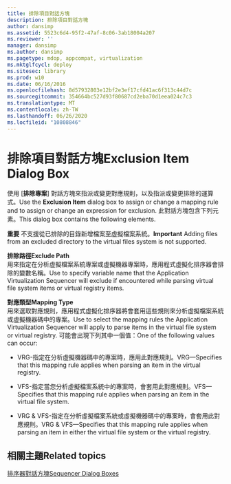 ```yaml
---
title: 排除項目對話方塊
description: 排除項目對話方塊
author: dansimp
ms.assetid: 5523c6d4-95f2-47af-8c06-3ab18004a207
ms.reviewer: ''
manager: dansimp
ms.author: dansimp
ms.pagetype: mdop, appcompat, virtualization
ms.mktglfcycl: deploy
ms.sitesec: library
ms.prod: w10
ms.date: 06/16/2016
ms.openlocfilehash: 8d57932803e12bf2e3ef17cfd41ac6f313c44d7c
ms.sourcegitcommit: 354664bc527d93f80687cd2eba70d1eea024c7c3
ms.translationtype: MT
ms.contentlocale: zh-TW
ms.lasthandoff: 06/26/2020
ms.locfileid: "10808846"
---
```

# <span data-ttu-id="15f64-103">排除項目對話方塊</span><span class="sxs-lookup"><span data-stu-id="15f64-103">Exclusion Item Dialog Box</span></span>


<span data-ttu-id="15f64-104">使用 [**排除專案**] 對話方塊來指派或變更對應規則，以及指派或變更排除的運算式。</span><span class="sxs-lookup"><span data-stu-id="15f64-104">Use the **Exclusion Item** dialog box to assign or change a mapping rule and to assign or change an expression for exclusion.</span></span> <span data-ttu-id="15f64-105">此對話方塊包含下列元素。</span><span class="sxs-lookup"><span data-stu-id="15f64-105">This dialog box contains the following elements.</span></span>

<span data-ttu-id="15f64-106">**重要** 不支援從已排除的目錄新增檔案至虛擬檔案系統。</span><span class="sxs-lookup"><span data-stu-id="15f64-106">**Important** Adding files from an excluded directory to the virtual files system is not supported.</span></span>

 

<a href="" id="exclude-path"></a>**<span data-ttu-id="15f64-107">排除路徑</span><span class="sxs-lookup"><span data-stu-id="15f64-107">Exclude Path</span></span>**  
<span data-ttu-id="15f64-108">用來指定在分析虛擬檔案系統專案或虛擬機器專案時，應用程式虛擬化排序器會排除的變數名稱。</span><span class="sxs-lookup"><span data-stu-id="15f64-108">Use to specify variable name that the Application Virtualization Sequencer will exclude if encountered while parsing virtual file system items or virtual registry items.</span></span>

<a href="" id="mapping-type"></a>**<span data-ttu-id="15f64-109">對應類型</span><span class="sxs-lookup"><span data-stu-id="15f64-109">Mapping Type</span></span>**  
<span data-ttu-id="15f64-110">用來選取對應規則，應用程式虛擬化排序器將會套用這些規則來分析虛擬檔案系統或虛擬機器碼中的專案。</span><span class="sxs-lookup"><span data-stu-id="15f64-110">Use to select the mapping rules the Application Virtualization Sequencer will apply to parse items in the virtual file system or virtual registry.</span></span> <span data-ttu-id="15f64-111">可能會出現下列其中一個值：</span><span class="sxs-lookup"><span data-stu-id="15f64-111">One of the following values can occur:</span></span>

-   <span data-ttu-id="15f64-112">VRG-指定在分析虛擬機器碼中的專案時，應用此對應規則。</span><span class="sxs-lookup"><span data-stu-id="15f64-112">VRG—Specifies that this mapping rule applies when parsing an item in the virtual registry.</span></span>

-   <span data-ttu-id="15f64-113">VFS-指定當您分析虛擬檔案系統中的專案時，會套用此對應規則。</span><span class="sxs-lookup"><span data-stu-id="15f64-113">VFS—Specifies that this mapping rule applies when parsing an item in the virtual file system.</span></span>

-   <span data-ttu-id="15f64-114">VRG & VFS-指定在分析虛擬檔案系統或虛擬機器碼中的專案時，會套用此對應規則。</span><span class="sxs-lookup"><span data-stu-id="15f64-114">VRG & VFS—Specifies that this mapping rule applies when parsing an item in either the virtual file system or the virtual registry.</span></span>

## <span data-ttu-id="15f64-115">相關主題</span><span class="sxs-lookup"><span data-stu-id="15f64-115">Related topics</span></span>


[<span data-ttu-id="15f64-116">排序器對話方塊</span><span class="sxs-lookup"><span data-stu-id="15f64-116">Sequencer Dialog Boxes</span></span>](sequencer-dialog-boxes.md)

 

 





